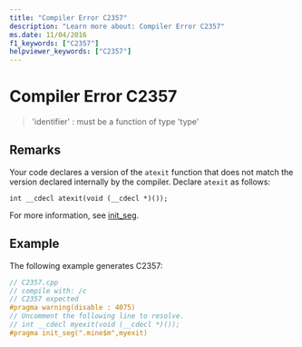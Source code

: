 ```yaml
---
title: "Compiler Error C2357"
description: "Learn more about: Compiler Error C2357"
ms.date: 11/04/2016
f1_keywords: ["C2357"]
helpviewer_keywords: ["C2357"]
---
```

# Compiler Error C2357

> 'identifier' : must be a function of type 'type'

## Remarks

Your code declares a version of the `atexit` function that does not match the version declared internally by the compiler. Declare `atexit` as follows:

```
int __cdecl atexit(void (__cdecl *)());
```

For more information, see [init_seg](../../preprocessor/init-seg.md).

## Example

The following example generates C2357:

```cpp
// C2357.cpp
// compile with: /c
// C2357 expected
#pragma warning(disable : 4075)
// Uncomment the following line to resolve.
// int __cdecl myexit(void (__cdecl *)());
#pragma init_seg(".mine$m",myexit)
```
